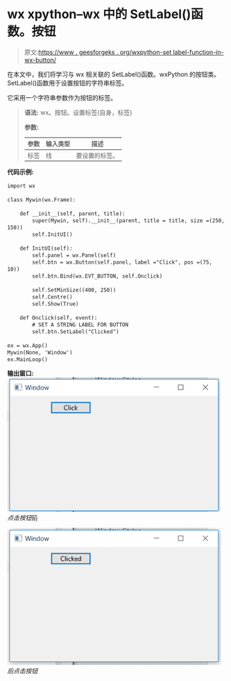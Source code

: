 # wx xpython–wx 中的 SetLabel()函数。按钮

> 原文:[https://www . geesforgeks . org/wxpython-set label-function-in-wx-button/](https://www.geeksforgeeks.org/wxpython-setlabel-function-in-wx-button/)

在本文中，我们将学习与 wx 相关联的 SetLabel()函数。wxPython 的按钮类。SetLabel()函数用于设置按钮的字符串标签。

它采用一个字符串参数作为按钮的标签。

> **语法:** wx。按钮。设置标签(自身，标签)
> 
> **参数:**
> 
> | 参数 | 输入类型 | 描述 |
> | --- | --- | --- |
> | 标签 | 线 | 要设置的标签。 |

**代码示例:**

```
import wx

class Mywin(wx.Frame):

    def __init__(self, parent, title):
        super(Mywin, self).__init__(parent, title = title, size =(250, 150))
        self.InitUI()

    def InitUI(self):
        self.panel = wx.Panel(self)
        self.btn = wx.Button(self.panel, label ="Click", pos =(75, 10))
        self.btn.Bind(wx.EVT_BUTTON, self.Onclick)

        self.SetMinSize((400, 250))
        self.Centre()
        self.Show(True)

    def Onclick(self, event):
        # SET A STRING LABEL FOR BUTTON
        self.btn.SetLabel("Clicked")

ex = wx.App()
Mywin(None, 'Window')
ex.MainLoop()
```

**输出窗口:**
![](img/83fa2d99e6aff12c44e369706ef9200b.png)
*点击按钮*前

![](img/4023286d12ebaae5e9bc43de9b282450.png)
*后点击按钮*